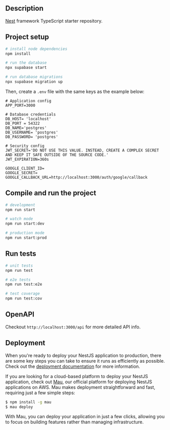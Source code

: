 ## Description

[Nest](https://github.com/nestjs/nest) framework TypeScript starter repository.

## Project setup

```bash
# install node dependencies
npm install

# run the database
npx supabase start

# run database migrations
npx supabase migration up
```

Then, create a `.env` file with the same keys as the example below:

```
# Application config
APP_PORT=3000

# Database credentials
DB_HOST= 'localhost'
DB_PORT = 54322
DB_NAME='postgres'
DB_USERNAME= 'postgres'
DB_PASSWORD= 'postgres'

# Security config
JWT_SECRET='DO NOT USE THIS VALUE. INSTEAD, CREATE A COMPLEX SECRET AND KEEP IT SAFE OUTSIDE OF THE SOURCE CODE.'
JWT_EXPIRATION=360s

GOOGLE_CLIENT_ID=
GOOGLE_SECRET=
GOOGLE_CALLBACK_URL=http://localhost:3000/auth/google/callback
```

## Compile and run the project

```bash
# development
npm run start

# watch mode
npm run start:dev

# production mode
npm run start:prod
```

## Run tests

```bash
# unit tests
npm run test

# e2e tests
npm run test:e2e

# test coverage
npm run test:cov
```

## OpenAPI

Checkout `http://localhost:3000/api` for more detailed API info.

## Deployment

When you're ready to deploy your NestJS application to production, there are some key steps you can take to ensure it runs as efficiently as possible. Check out the [deployment documentation](https://docs.nestjs.com/deployment) for more information.

If you are looking for a cloud-based platform to deploy your NestJS application, check out [Mau](https://mau.nestjs.com), our official platform for deploying NestJS applications on AWS. Mau makes deployment straightforward and fast, requiring just a few simple steps:

```bash
$ npm install -g mau
$ mau deploy
```

With Mau, you can deploy your application in just a few clicks, allowing you to focus on building features rather than managing infrastructure.
